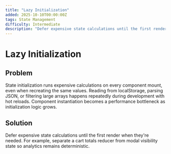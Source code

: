 ```yaml
---
title: "Lazy Initialization"
added: 2025-10-10T00:00:00Z
tags: State Management
difficulty: Intermediate
description: "Defer expensive state calculations until the first render when they're needed."
---
```

# Lazy Initialization

## Problem

State initialization runs expensive calculations on every component mount, even when recreating the same values. Reading from localStorage, parsing JSON, or filtering large arrays happens repeatedly during development with hot reloads. Component instantiation becomes a performance bottleneck as initialization logic grows.

## Solution

Defer expensive state calculations until the first render when they're needed. For example, separate a cart totals reducer from modal visibility state so analytics remains deterministic.
